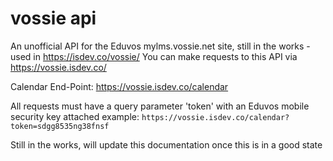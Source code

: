 # vossie api
An unofficial API for the Eduvos mylms.vossie.net site, still in the works - used in https://isdev.co/vossie/
You can make requests to this API via https://vossie.isdev.co/

Calendar End-Point:
https://vossie.isdev.co/calendar

All requests must have a query parameter 'token' with an Eduvos mobile security key attached
example: `https://vossie.isdev.co/calendar?token=sdgg8535ng38fnsf`

Still in the works, will update this documentation once this is in a good state
